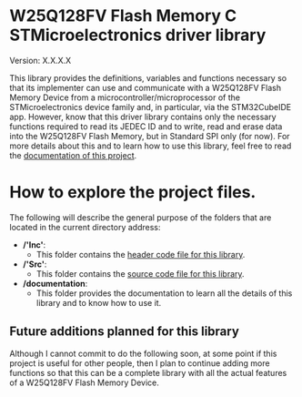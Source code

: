 # W25Q128FV Flash Memory C STMicroelectronics driver library

Version: X.X.X.X

This library provides the definitions, variables and functions necessary so that its implementer can use and communicate
with a W25Q128FV Flash Memory Device from a microcontroller/microprocessor of the STMicroelectronics device 
family and, in particular, via the STM32CubeIDE app. However, know that this driver library contains only the necessary
functions required to read its JEDEC ID and to write, read and erase data into the W25Q128FV Flash Memory, but in
Standard SPI only (for now). For more details about this and to learn how to use this library, feel free to read the
<a href=#>documentation of this project</a>.

# How to explore the project files.
The following will describe the general purpose of the folders that are located in the current directory address:

- **/'Inc'**:
    - This folder contains the <a href=#>header code file for this library</a>.
- **/'Src'**:
    - This folder contains the <a href=#>source code file for this library</a>.
- **/documentation**:
    - This folder provides the documentation to learn all the details of this library and to know how to use it. 

## Future additions planned for this library

Although I cannot commit to do the following soon, at some point if this project is useful for other people, then I plan
to continue adding more functions so that this can be a complete library with all the actual features of a W25Q128FV
Flash Memory Device.
